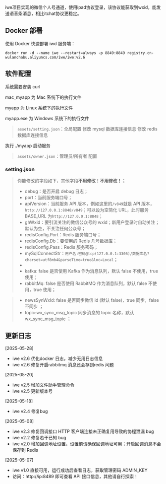 iwe项目实现的微信个人号通道，使用ipad协议登录，该协议能获取到wxid，能发送语音条消息，相比itchat协议更稳定。

## Docker 部署

使用 Docker 快速部署 iwd 服务端：

```
docker run -d --name iwe --restart=always -p 8849:8849 registry.cn-wulanchabu.aliyuncs.com/iwe/iwe:v2.6
```

## 软件配置

系统需要安装 curl

mac_myapp 为 Mac 系统下的执行文件

myapp 为 Linux 系统下的执行文件

myapp.exe 为 Windows 系统下的执行文件

> `assets/setting.json`：全局配置
> 修改 mysql 数据库连接信息
> 修改 redis 数据库连接信息

执行 ./myapp 启动服务

> `assets/owner.json`：管理员/所有者 配置

### setting.json

> 你能修改的字段如下，其他字段**不用修改！不用修改！**；
>
> - debug：是否开启 debug 日志；
> - port：当前服务端口号；
> - apiVersion：当前服务 API 版本，例如这里的`/v849`就是 API 版本，`http://127.0.0.1:8848/v849`；可以设为空简化 URL，此时服务 BASE_URL 为`http://127.0.0.1:8848`；
> - ghWxid：要引流关注的微信公众号的 wxid；新用户登录时自动关注；默认为空，不关注任何公众号；
> - redisConfig.Port：Redis 服务端口号；
> - redisConfig.Db：要使用的 Redis 几号数据库；
> - redisConfig.Pass：Redis 服务密码；
> - mySqlConnectStr：`用户名:密码@tcp(127.0.0.1:3306)/数据库名?charset=utf8mb4&parseTime=true&loc=Local`；
> -
> - kafka: false 是否使用 Kafka 作为消息队列，默认 false 不使用，true 使用；
> - rabbitMq: false 是否使用 RabbitMQ 作为消息队列，默认 false 不使用，true 使用；

> - newsSynWxId: false 是否同步微信 id (默认 false)，true 同步，false 不同步 ；
> - topic:wx_sync_msg_topic 同步消息的 topic 名称，默认 wx_sync_msg_topic ；

## 更新日志

[2025-05-28]

- iwe v2.6 优化docker 日志，减少无用日志信息
- iwe v2.6 修复开启rabbitmq 消息还会存到redis 问题

[2025-05-20]

- iwe v2.5 增加文件助手管理命令
- iwe v2.5 更新版本号

[2025-05-18]

- iwe v2.4 修复bug

[2025-05-08]

- iwe v2.3 修复回调接口 HTTP 客户端连接未正确复用导致的协程泄漏 bug
- iwe v2.2 修复若干已知 bug
- iwe v2.0 增加回调地址设置，设置前请确保回调地址可用；开启回调消息不会保存到 Redis

[2025-05-07]

- iwe v1.0 直接可用，运行成功后查看日志，获取管理密码 ADMIN_KEY
- 访问：http://ip:8489 即可查看 API 接口信息，其他请自行探索！
